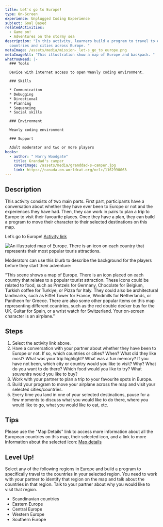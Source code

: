 ```yaml
---
title: Let's go to Europe!
type: On-Screen
experience: Unplugged Coding Experience
subject: Goal Based
relatedActivities:
  - Game on!
  - Adventures on the stormy sea
description: "In this activity, learners build a program to travel to different
  countries and cities across Europe. "
metaImage: /assets/media/mission-_let-s_go_to_europe.png
metaImageAlt: "This illustration show a map of Europe and backpack. "
whatYouNeed: |-
  ### Tools

  Device with internet access to open Weavly coding environment.

  ### Skills

  * Communication
  * Debugging
  * Directional
  * Planning
  * Sequencing
  * Social skills

  ### Environment

  Weavly coding environment 

  ### Support

  Adult moderator and two or more players
books:
  - author: " Harry Woodgate"
    title: Grandad's camper
    coverImage: /assets/media/granddad-s-camper.jpg
    link: https://canada.on.worldcat.org/oclc/1162990063
---
```

## Description

This activity consists of two main parts. First part, participants have a conversation about whether they have ever been to Europe or not and the experiences they have had. Then, they can work in pairs to plan a trip to Europe to visit their favourite places. Once they have a plan, they can build a program to move their character to their selected destinations on this map.  

Let’s go to Europe! [Activity link](https://create.weavly.org/?v=1.7&t=default&w=EuropeTrip&p=&c=abb&d=&s=abb)

![An illustrated map of Europe. There is an icon on each country that represents their most popular touris attractions. ](/assets/media/europe-trip-default.jpg "Illustrated Europe map")

Moderators can use this blurb to describe the background for the players before they start their adventure:

“This scene shows a map of Europe. There is an icon placed on each country that relates to a popular tourist attraction. These icons could be related to food, such as Pretzels for Germany, Chocolate for Belgium, Turkish coffee for Turkiye, or Pizza for Italy. They could also be architectural landmarks, such as Eiffel Tower for France, Windmills for Netherlands, or Pantheon for Greece. There are also some other popular items on this map representing different countries, such as the red double decker bus for the UK, Guitar for Spain, or a wrist watch for Switzerland. Your on-screen character is an airplane.”

## Steps

1. Select the activity link above.
2. Have a conversation with your partner about whether they have been to Europe or not. If so, which countries or cities? When? What did they like most? What was your trip highlight? What was a fun memory? If you have not been, which city or country would you like to visit? Why? What do you want to do there? Which food would you like to try? What souvenirs would you like to buy?
3. Work with your partner to plan a trip to your favourite spots in Europe.
4. Build your program to move your airplane across the map and visit your selected cities/countries. 
5. Every time you land in one of your selected destinations, pause for a few moments to discuss what you would like to do there, where you would like to go, what you would like to eat, etc.

## Tips

Please use the "Map Details" link to access more information about all the European countries on this map, their selected icon, and a link to more information about the selected icon: [Map details](https://docs.google.com/spreadsheets/d/1W2CtT6O62fMJcwzsEk39HpI5RLqJU4yzo09f8Y9nbg8/edit?usp=sharing)

## Level Up!

Select any of the following regions in Europe and build a program to specifically travel to the countries in your selected region. You need to work with your partner to identify that region on the map and talk about the countries in that region. Talk to your partner about why you would like to visit that region.

* Scandinavian countries
* Eastern Europe
* Central Europe
* Western Europe
* Southern Europe